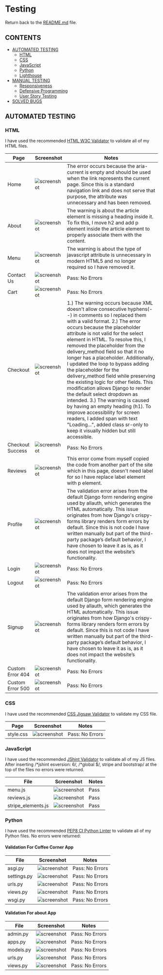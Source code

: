 # Testing

Return back to the [README.md](README.md) file.

## CONTENTS

- [AUTOMATED TESTING](#automated-testing)
  - [HTML](#html)
  - [CSS](#css)
  - [JavaScript](#javascript)
  - [Python](#python)
  - [Lighthouse](#lighthouse)
- [MANUAL TESTING](#manual-testing)
  - [Responsiveness](#responsiveness)
  - [Defensive Programming](#defensive-programming)
  - [User Story Testing](#user-story-testing)
- [SOLVED BUGS](#solved-bugs)

## AUTOMATED TESTING

### HTML

I have used the recommended [HTML W3C Validator](https://validator.w3.org) to validate all of my HTML files.

| Page             | Screenshot                                                         | Notes                                                                                                                                                                                                                                                                                                                                                                                                                                                                                                                                                                                                                                                                                                                                                                                                         |
| ---------------- | ------------------------------------------------------------------ | ------------------------------------------------------------------------------------------------------------------------------------------------------------------------------------------------------------------------------------------------------------------------------------------------------------------------------------------------------------------------------------------------------------------------------------------------------------------------------------------------------------------------------------------------------------------------------------------------------------------------------------------------------------------------------------------------------------------------------------------------------------------------------------------------------------- |
| Home             | ![screenshot](documentation/testing/w3c-html/homepage.png)         | The error occurs because the aria-current is empty and should be used when the link represents the current page. Since this is a standard navigation link and does not serve that purpose, the attribute was unnecessary and has been removed.                                                                                                                                                                                                                                                                                                                                                                                                                                                                                                                                                                |
| About            | ![screenshot](documentation/testing/w3c-html/about.png)            | The warning is about the article element is missing a heading inside it. To fix this, I move h2 and add p element inside the article element to properly associate them with the content.                                                                                                                                                                                                                                                                                                                                                                                                                                                                                                                                                                                                                     |
| Menu             | ![screenshot](documentation/testing/w3c-html/menu.png)             | The warning is about the type of javascript attribute is unnecessary in modern HTML5 and no longer required so I have removed it.                                                                                                                                                                                                                                                                                                                                                                                                                                                                                                                                                                                                                                                                             |
| Contact Us       | ![screenshot](documentation/testing/w3c-html/contact.png)          | Pass: No Errors                                                                                                                                                                                                                                                                                                                                                                                                                                                                                                                                                                                                                                                                                                                                                                                               |
| Cart             | ![screenshot](documentation/testing/w3c-html/cart.png)             | Pass: No Errors                                                                                                                                                                                                                                                                                                                                                                                                                                                                                                                                                                                                                                                                                                                                                                                               |
| Checkout         | ![screenshot](documentation/testing/w3c-html/checkout.png)         | 1.) The warning occurs because XML doesn't allow consecutive hyphens(--) in comments so I replaced them with a valid format. 2.) The error occurs because the placeholder attribute is not valid for the select element in HTML. To resolve this, I removed the placeholder from the delivery_method field so that it no longer has a placeholder. Additionally, I updated the loop to bypass adding the placeholder for the delivery_method field while preserving the existing logic for other fields. This modification allows Django to render the default select dropdown as intended. 3.) The warning is caused by having an empty heading (h1). To improve accessibility for screen readers, I added span with text "Loading...", added class sr-only to keep it visually hidden but still accessible. |
| Checkout Success | ![screenshot](documentation/testing/w3c-html/checkout-success.png) | Pass: No Errors                                                                                                                                                                                                                                                                                                                                                                                                                                                                                                                                                                                                                                                                                                                                                                                               |
| Reviews          | ![screenshot](documentation/testing/w3c-html/reviews.png)          | This error come from myself copied the code from another part of the site which in this page, doesn't need label for so I have replace label element with p element.                                                                                                                                                                                                                                                                                                                                                                                                                                                                                                                                                                                                                                          |
| Profile          | ![screenshot](documentation/testing/w3c-html/profile.png)          | The validation error arises from the default Django form rendering engine used by allauth, which generates the HTML automatically. This issue originates from how Django's crispy-forms library renders form errors by default. Since this is not code I have written manually but part of the third-party package’s default behavior, I have chosen to leave it as is, as it does not impact the website’s functionality.                                                                                                                                                                                                                                                                                                                                                                                    |
| Login            | ![screenshot](documentation/testing/w3c-html/login.png)            | Pass: No Errors                                                                                                                                                                                                                                                                                                                                                                                                                                                                                                                                                                                                                                                                                                                                                                                               |
| Logout           | ![screenshot](documentation/testing/w3c-html/signout.png)          | Pass: No Errors                                                                                                                                                                                                                                                                                                                                                                                                                                                                                                                                                                                                                                                                                                                                                                                               |
| Signup           | ![screenshot](documentation/testing/w3c-html/signup.png)           | The validation error arises from the default Django form rendering engine used by allauth, which generates the HTML automatically. This issue originates from how Django's crispy-forms library renders form errors by default. Since this is not code I have written manually but part of the third-party package’s default behavior, I have chosen to leave it as is, as it does not impact the website’s functionality.                                                                                                                                                                                                                                                                                                                                                                                    |
| Custom Error 404 | ![screenshot](documentation/testing/w3c-html/error404.png)         | Pass: No Errors                                                                                                                                                                                                                                                                                                                                                                                                                                                                                                                                                                                                                                                                                                                                                                                               |
| Custom Error 500 | ![screenshot](documentation/testing/w3c-html/error500.png)         | Pass: No Errors                                                                                                                                                                                                                                                                                                                                                                                                                                                                                                                                                                                                                                                                                                                                                                                               |

### CSS

I have used the recommended [CSS Jigsaw Validator](https://jigsaw.w3.org/css-validator) to validate my CSS file.

| Page      | Screenshot                                                     | Notes           |
| --------- | -------------------------------------------------------------- | --------------- |
| style.css | ![screenshot](documentation/testing/css-validated-results.png) | Pass: No Errors |

### JavaScript

I have used the recommended [JShint Validator](https://jshint.com) to validate all of my JS files. After inserting /*jshint esversion: 6/, /*global $/, stripe and bootstrap/ at the top of the files no errors were returned.

| File               | Screenshot                                                         | Notes |
| ------------------ | ------------------------------------------------------------------ | ----- |
| menu.js            | ![screenshot](documentation/testing/jshint/menu-js.png)            | Pass  |
| reviews.js         | ![screenshot](documentation/testing/jshint/reviews-js.png)         | Pass  |
| stripe_elements.js | ![screenshot](documentation/testing/jshint/stripe-elements-js.png) | Pass  |

### Python

I have used the recommended [PEP8 CI Python Linter](https://pep8ci.herokuapp.com) to validate all of my Python files. No errors were returned:

#### Validation For Coffee Corner App

| File        | Screenshot                                                              | Notes           |
| ----------- | ----------------------------------------------------------------------- | --------------- |
| asgi.py     | ![screenshot](documentation/testing/python/pizzahemma-app/asgi.png)     | Pass: No Errors |
| settings.py | ![screenshot](documentation/testing/python/pizzahemma-app/settings.png) | Pass: No Errors |
| urls.py     | ![screenshot](documentation/testing/python/pizzahemma-app/urls.png)     | Pass: No Errors |
| views.py    | ![screenshot](documentation/testing/python/pizzahemma-app/views.png)    | Pass: No Errors |
| wsgi.py     | ![screenshot](documentation/testing/python/pizzahemma-app/wsgi.png)     | Pass: No Errors |

#### Validation For about App

| File      | Screenshot                                                       | Notes           |
| --------- | ---------------------------------------------------------------- | --------------- |
| admin.py  | ![screenshot](documentation/testing/python/about-app/admin.png)  | Pass: No Errors |
| apps.py   | ![screenshot](documentation/testing/python/about-app/apps.png)   | Pass: No Errors |
| models.py | ![screenshot](documentation/testing/python/about-app/models.png) | Pass: No Errors |
| urls.py   | ![screenshot](documentation/testing/python/about-app/urls.png)   | Pass: No Errors |
| views.py  | ![screenshot](documentation/testing/python/about-app/views.png)  | Pass: No Errors |
